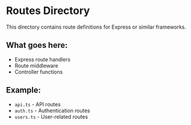 # Routes Directory

This directory contains route definitions for Express or similar frameworks.

## What goes here:
- Express route handlers
- Route middleware
- Controller functions

## Example:
- `api.ts` - API routes
- `auth.ts` - Authentication routes
- `users.ts` - User-related routes

